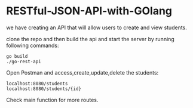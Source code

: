 # RESTful-JSON-API-with-GOlang
we have creating an API that will allow users to create and view students.

clone the repo and then build the api and start the server by running following commands:

``` 
go build
./go-rest-api

```
Open Postman and access,create,update,delete the students:

```
localhost:8080/students
localhost:8080/students/{id}

```
Check main function for more routes.
